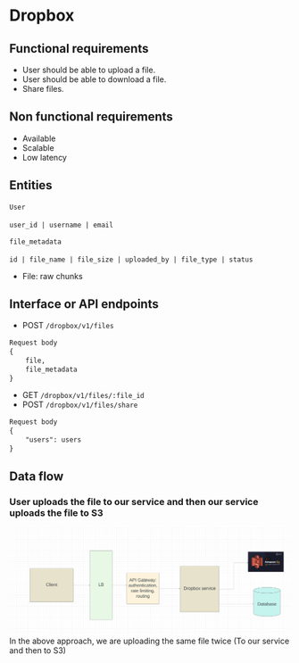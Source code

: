 # Dropbox
## Functional requirements
- User should be able to upload a file.
- User should be able to download a file.
- Share files.

## Non functional requirements
- Available
- Scalable
- Low latency

## Entities
```
User

user_id | username | email
```
```
file_metadata

id | file_name | file_size | uploaded_by | file_type | status
```
- File: raw chunks

## Interface or API endpoints
- POST `/dropbox/v1/files`
```
Request body
{
    file,
    file_metadata
}
```
- GET `/dropbox/v1/files/:file_id`
- POST `/dropbox/v1/files/share`
```
Request body
{
    "users": users
}
```

## Data flow
### User uploads the file to our service and then our service uploads the file to S3
![HLD_1](images/HLD_1.png)
In the above approach, we are uploading the same file twice (To our service and then to S3)
